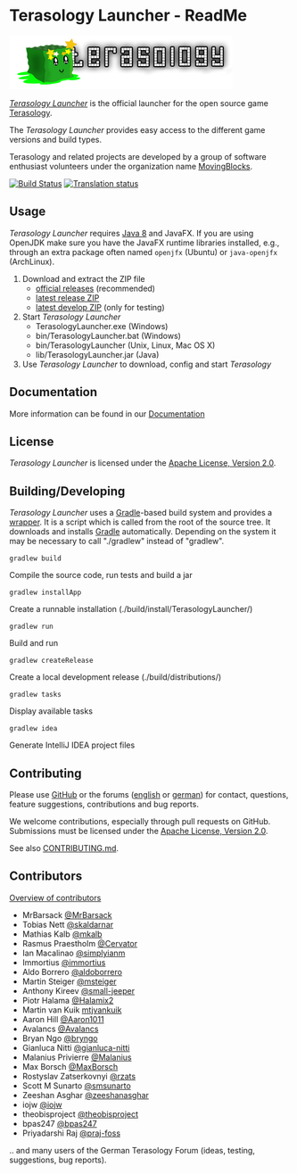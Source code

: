 Terasology Launcher - ReadMe
============================
![Terasology Logo](src/main/resources/org/terasology/launcher/images/logo.png)

[*Terasology Launcher*][GitHub TerasologyLauncher] is the official launcher for the open source game [Terasology][GitHub Terasology].

The *Terasology Launcher* provides easy access to the different game versions and build types.

Terasology and related projects are developed by a group of software enthusiast volunteers under the organization name [MovingBlocks][GitHub MovingBlocks].

[![Build Status](http://jenkins.terasology.org/view/Launcher/job/TerasologyLauncherStable/badge/icon)](http://jenkins.terasology.org/view/Launcher/job/TerasologyLauncherStable/)
[![Translation status](http://translate.terasology.org/widgets/launcher-shields-badge.svg)](http://translate.terasology.org/engage/launcher/?utm_source=widget)

Usage
-----
*Terasology Launcher* requires [Java 8](https://www.java.com) and JavaFX. If you are using OpenJDK make sure you have
the JavaFX runtime libraries installed, e.g., through an extra package often named `openjfx` (Ubuntu) or `java-openjfx` (ArchLinux).


1. Download and extract the ZIP file
   * [official releases][Download GitHub Releases] (recommended)
   * [latest release ZIP][Download Jenkins RELEASE]
   * [latest develop ZIP][Download Jenkins DEVELOP] (only for testing)
2. Start *Terasology Launcher*
   * TerasologyLauncher.exe (Windows)
   * bin/TerasologyLauncher.bat (Windows)
   * bin/TerasologyLauncher (Unix, Linux, Mac OS X)
   * lib/TerasologyLauncher.jar (Java)
3. Use *Terasology Launcher* to download, config and start *Terasology*

Documentation
-------------
More information can be found in our [Documentation](docs/Home.md)


License
-------
*Terasology Launcher* is licensed under the [Apache License, Version 2.0][Apache License].

Building/Developing
-------------------
*Terasology Launcher* uses a [Gradle][Gradle]-based build system and provides a [wrapper][Gradle Wrapper].
It is a script which is called from the root of the source tree. It downloads and installs [Gradle][Gradle] automatically.
Depending on the system it may be necessary to call "./gradlew" instead of "gradlew".

    gradlew build

Compile the source code, run tests and build a jar

    gradlew installApp

Create a runnable installation (./build/install/TerasologyLauncher/)

    gradlew run

Build and run

    gradlew createRelease

Create a local development release (./build/distributions/)

    gradlew tasks

Display available tasks

    gradlew idea

Generate IntelliJ IDEA project files

Contributing
------------
Please use [GitHub][GitHub TerasologyLauncher Issues] or the forums ([english][English forum] or [german][German forum]) for contact, questions, feature suggestions, contributions and bug reports.

We welcome contributions, especially through pull requests on GitHub.
Submissions must be licensed under the [Apache License, Version 2.0][Apache License].

See also [CONTRIBUTING.md](CONTRIBUTING.md).

Contributors
------------
[Overview of contributors][GitHub TerasologyLauncher Contributors]

* MrBarsack [@MrBarsack](https://github.com/MrBarsack)
* Tobias Nett [@skaldarnar](https://github.com/skaldarnar)
* Mathias Kalb [@mkalb](https://github.com/mkalb)
* Rasmus Praestholm [@Cervator](https://github.com/Cervator)
* Ian Macalinao [@simplyianm](https://github.com/simplyianm)
* Immortius [@immortius](https://github.com/immortius)
* Aldo Borrero [@aldoborrero](https://github.com/aldoborrero)
* Martin Steiger [@msteiger](https://github.com/msteiger)
* Anthony Kireev [@small-jeeper](https://github.com/small-jeeper)
* Piotr Halama [@Halamix2](https://github.com/Halamix2)
* Martin van Kuik [mtjvankuik](https://github.com/mtjvankuik)
* Aaron Hill [@Aaron1011](https://github.com/Aaron1011)
* Avalancs [@Avalancs](https://github.com/Avalancs)
* Bryan Ngo [@bryngo](https://github.com/bryngo)
* Gianluca Nitti [@gianluca-nitti](https://github.com/gianluca-nitti)
* Malanius Privierre [@Malanius](https://github.com/Malanius)
* Max Borsch [@MaxBorsch](https://github.com/MaxBorsch)
* Rostyslav Zatserkovnyi [@rzats](https://github.com/rzats)
* Scott M Sunarto [@smsunarto](https://github.com/smsunarto)
* Zeeshan Asghar [@zeeshanasghar](https://github.com/zeeshanasghar)
* iojw [@iojw](https://github.com/iojw)
* theobisproject [@theobisproject](https://github.com/theobisproject)
* bpas247 [@bpas247](https://github.com/bpas247)
* Priyadarshi Raj [@praj-foss](https://github.com/praj-foss)

.. and many users of the German Terasology Forum (ideas, testing, suggestions, bug reports).

[GitHub MovingBlocks]: https://github.com/MovingBlocks/ "MovingBlocks"
[GitHub Terasology]: https://github.com/MovingBlocks/Terasology/ "Terasology"
[GitHub TerasologyLauncher]: https://github.com/MovingBlocks/TerasologyLauncher/ "TerasologyLauncher"
[GitHub TerasologyLauncher Issues]: https://github.com/MovingBlocks/TerasologyLauncher/issues/ "TerasologyLauncher issues"
[GitHub TerasologyLauncher Contributors]: https://github.com/MovingBlocks/TerasologyLauncher/graphs/contributors/ "TerasologyLauncher contributors"
[Download GitHub Releases]: https://github.com/MovingBlocks/TerasologyLauncher/releases/ "TerasologyLauncher download (official releases)"
[Download Jenkins RELEASE]: http://jenkins.terasology.org/job/TerasologyLauncherStable/lastStableBuild/artifact/build/distributions/TerasologyLauncher.zip "TerasologyLauncher RELEASE download"
[Download Jenkins DEVELOP]: http://jenkins.terasology.org/job/TerasologyLauncher/lastStableBuild/artifact/build/distributions/TerasologyLauncher.zip "TerasologyLauncher DEVELOP download"
[English forum]: http://forum.terasology.org/threads/terasologylauncher-mrbarsack.708/ "TerasologyLauncher forum thread"
[German forum]: http://terasologyforum.de/board49-entwicklung/board53-sonstiges/578-terasology-launcher-v3-mrbarsack/ "TerasologyLauncher forum thread"
[Apache License]: http://www.apache.org/licenses/LICENSE-2.0.html "Apache License, Version 2.0"
[Gradle]: http://gradle.org "Gradle"
[Gradle Wrapper]: http://gradle.org/docs/current/userguide/gradle_wrapper.html "Gradle Wrapper"
